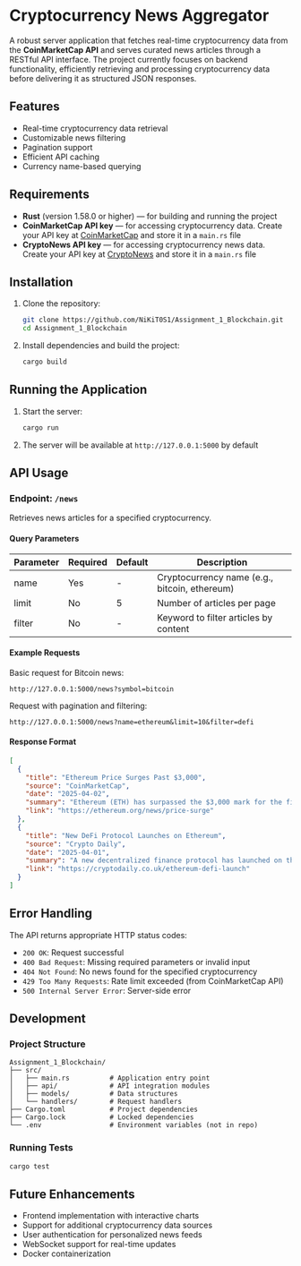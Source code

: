 # Cryptocurrency News Aggregator

A robust server application that fetches real-time cryptocurrency data from the **CoinMarketCap API** and serves curated news articles through a RESTful API interface. The project currently focuses on backend functionality, efficiently retrieving and processing cryptocurrency data before delivering it as structured JSON responses.

## Features

- Real-time cryptocurrency data retrieval
- Customizable news filtering
- Pagination support
- Efficient API caching
- Currency name-based querying

## Requirements

- **Rust** (version 1.58.0 or higher) — for building and running the project
- **CoinMarketCap API key** — for accessing cryptocurrency data. Create your API key at [CoinMarketCap](https://coinmarketcap.com/api/) and store it in a `main.rs` file
- **CryptoNews API key** — for accessing cryptocurrency news data. Create your API key at [CryptoNews](https://cryptonews-api.com) and store it in a `main.rs` file

## Installation

1. Clone the repository:
   ```bash
   git clone https://github.com/NiKiT0S1/Assignment_1_Blockchain.git
   cd Assignment_1_Blockchain
   ```

2. Install dependencies and build the project:
   ```bash
   cargo build
   ```

## Running the Application

1. Start the server:
   ```bash
   cargo run
   ```

2. The server will be available at `http://127.0.0.1:5000` by default

## API Usage

### Endpoint: `/news`

Retrieves news articles for a specified cryptocurrency.

#### Query Parameters

| Parameter | Required | Default | Description |
|-----------|----------|---------|-------------|
| name      | Yes      | -       | Cryptocurrency name (e.g., bitcoin, ethereum) |
| limit     | No       | 5       | Number of articles per page |
| filter    | No       | -       | Keyword to filter articles by content |

#### Example Requests

Basic request for Bitcoin news:
```
http://127.0.0.1:5000/news?symbol=bitcoin
```

Request with pagination and filtering:
```
http://127.0.0.1:5000/news?name=ethereum&limit=10&filter=defi
```

#### Response Format

```json
[
  {
    "title": "Ethereum Price Surges Past $3,000",
    "source": "CoinMarketCap",
    "date": "2025-04-02",
    "summary": "Ethereum (ETH) has surpassed the $3,000 mark for the first time since...",
    "link": "https://ethereum.org/news/price-surge"
  },
  {
    "title": "New DeFi Protocol Launches on Ethereum",
    "source": "Crypto Daily",
    "date": "2025-04-01",
    "summary": "A new decentralized finance protocol has launched on the Ethereum blockchain...",
    "link": "https://cryptodaily.co.uk/ethereum-defi-launch"
  }
]
```

## Error Handling

The API returns appropriate HTTP status codes:

- `200 OK`: Request successful
- `400 Bad Request`: Missing required parameters or invalid input
- `404 Not Found`: No news found for the specified cryptocurrency
- `429 Too Many Requests`: Rate limit exceeded (from CoinMarketCap API)
- `500 Internal Server Error`: Server-side error

## Development

### Project Structure

```
Assignment_1_Blockchain/
├── src/
│   ├── main.rs          # Application entry point
│   ├── api/             # API integration modules
│   ├── models/          # Data structures
│   └── handlers/        # Request handlers
├── Cargo.toml           # Project dependencies
├── Cargo.lock           # Locked dependencies
└── .env                 # Environment variables (not in repo)
```

### Running Tests

```bash
cargo test
```

## Future Enhancements

- Frontend implementation with interactive charts
- Support for additional cryptocurrency data sources
- User authentication for personalized news feeds
- WebSocket support for real-time updates
- Docker containerization
